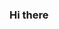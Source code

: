 ### Hi there

<!--
**douggg

-🔭 atualmente estou estudando  `HTML` e `CSS`.
- 👨‍🎓 aluno do curso tecnico e manuntencao em informatica
- 📧  Email para contato: douglas.donizetti.oliveria@escola.pr.gov.br
- 💻 estou trabalhando em um projecto de HTML.


https://i.imgur.com/6FO692S.gif
